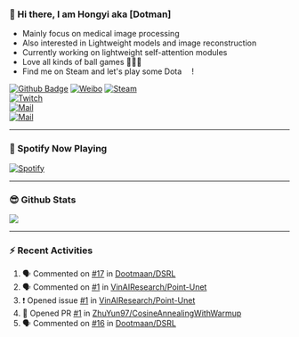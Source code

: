 
### 👋 Hi there, I am Hongyi aka [Dotman]

- Mainly focus on medical image processing
- Also interested in Lightweight models and image reconstruction
- Currently working on lightweight self-attention modules
- Love all kinds of ball games 🏸🎾🏓
- Find me on Steam and let's play some Dota <img height="14" src="https://cdn.cloudflare.steamstatic.com/apps/dota2/images/dota_react/global/dota2_logo_symbol.png" />! 


[![Github Badge](https://img.shields.io/github/followers/Dootmaan?style=social)](https://github.com/Dootmaan)
[![Weibo](https://img.shields.io/badge/-Weibo-ff2200?style=flat&logo=sinaweibo&link=https://weibo.com/u/2971638172)](https://weibo.com/u/2971638172)
[![Steam](https://img.shields.io/badge/-Steam-darkblue?style=flat&logo=steam&link=https://steamcommunity.com/profiles/76561198207820131/)](https://steamcommunity.com/profiles/76561198207820131/)  
[![Twitch](https://img.shields.io/twitch/status/dootmaan?style=social)](https://www.twitch.tv/dootmaan)  
[![Mail](https://img.shields.io/badge/-Work:whongyi@zju.edu.cn-ffffff?style=flat&logo=Gmail&logoColor=blue&link=mailto:whongyi@zju.edu.cn)](mailto:whongyi@zju.edu.cn)  
[![Mail](https://img.shields.io/badge/-Gmail:njdswhy@gmail.com-c14438?style=flat&logo=Gmail&logoColor=white&link=mailto:njdswhy@gmail.com)](mailto:njdswhy@gmail.com)  

---

### 🎵 Spotify Now Playing

[![Spotify](https://spotify-now-playing-dootmaan.vercel.app/api/spotify)](https://open.spotify.com/user/314bedcquw5bxjqzw4mtetyvtrd4)

---

### 😎 Github Stats

<img align="bottom" src="https://github-readme-stats.vercel.app/api?username=Dootmaan&show_icons=true&icon_color=CE1D2D&text_color=718096&bg_color=000000&hide_title=true&theme=radical" />


---

### ⚡ Recent Activities

<!--START_SECTION:activity-->
1. 🗣 Commented on [#17](https://github.com/Dootmaan/DSRL/issues/17) in [Dootmaan/DSRL](https://github.com/Dootmaan/DSRL)
2. 🗣 Commented on [#1](https://github.com/VinAIResearch/Point-Unet/issues/1) in [VinAIResearch/Point-Unet](https://github.com/VinAIResearch/Point-Unet)
3. ❗️ Opened issue [#1](https://github.com/VinAIResearch/Point-Unet/issues/1) in [VinAIResearch/Point-Unet](https://github.com/VinAIResearch/Point-Unet)
4. 💪 Opened PR [#1](https://github.com/ZhuYun97/CosineAnnealingWithWarmup/pull/1) in [ZhuYun97/CosineAnnealingWithWarmup](https://github.com/ZhuYun97/CosineAnnealingWithWarmup)
5. 🗣 Commented on [#16](https://github.com/Dootmaan/DSRL/issues/16) in [Dootmaan/DSRL](https://github.com/Dootmaan/DSRL)
<!--END_SECTION:activity-->



<!--
**Dootmaan/Dootmaan** is a ✨ _special_ ✨ repository because its `README.md` (this file) appears on your GitHub profile.

Here are some ideas to get you started:

- 🔭 I’m currently working on ...
- 🌱 I’m currently learning ...
- 👯 I’m looking to collaborate on ...
- 🤔 I’m looking for help with ...
- 💬 Ask me about ...
- 📫 How to reach me: ...
- 😄 Pronouns: ...
- ⚡ Fun fact: ...
-->
